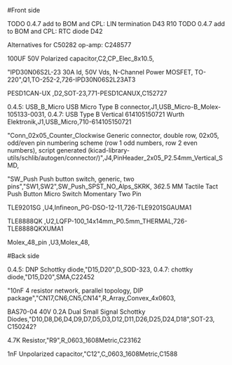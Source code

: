 #Front side

TODO 0.4.7 add to BOM and CPL: LIN termination D43 R10
TODO 0.4.7 add to BOM and CPL: RTC diode D42

Alternatives for C50282 op-amp: C248577

100UF 50V Polarized capacitor,C2,CP_Elec_8x10.5,

"IPD30N06S2L-23 30A Id, 50V Vds, N-Channel Power MOSFET, TO-220",Q1,TO-252-2,726-IPD30N06S2L23AT3

PESD1CAN-UX ,D2,SOT-23,771-PESD1CANUX,C152727

0.4.5: USB_B_Micro USB Micro Type B connector,J1,USB_Micro-B_Molex-105133-0031,
0.4.7: USB Type B Vertical 614105150721 Wurth Elektronik,J1,USB_Micro,710-614105150721


"Conn_02x05_Counter_Clockwise Generic connector, double row, 02x05, odd/even pin numbering scheme (row 1 odd numbers, row 2 even numbers), script generated (kicad-library-utils/schlib/autogen/connector/)",J4,PinHeader_2x05_P2.54mm_Vertical_SMD,

"SW_Push Push button switch, generic, two pins","SW1,SW2",SW_Push_SPST_NO_Alps_SKRK,
3*6*2.5 MM Tactile Tact Push Button Micro Switch Momentary Two Pin

TLE9201SG ,U4,Infineon_PG-DSO-12-11,726-TLE9201SGAUMA1

TLE8888QK ,U2,LQFP-100_14x14mm_P0.5mm_THERMAL,726-TLE8888QKXUMA1

Molex_48_pin ,U3,Molex_48,


#Back side

0.4.5: DNP Schottky diode,"D15,D20",D_SOD-323,
0.4.7: chottky diode,"D15,D20",SMA,C22452


"10nF 4 resistor network, parallel topology, DIP package","CN17,CN6,CN5,CN14",R_Array_Convex_4x0603,

BAS70-04 40V 0.2A Dual Small Signal Schottky Diodes,"D10,D8,D6,D4,D9,D7,D5,D3,D12,D11,D26,D25,D24,D18",SOT-23,
C150242?

4.7K Resistor,"R9",R_0603_1608Metric,C23162

1nF Unpolarized capacitor,"C12",C_0603_1608Metric,C1588


